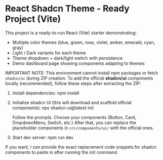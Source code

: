 # React Shadcn Theme - Ready Project (Vite)

This project is a ready-to-run React (Vite) starter demonstrating:
- Multiple color themes (blue, green, rose, violet, amber, emerald, cyan, gray)
- Light / Dark variants for each theme
- Theme dropdown + dark/light switch with persistence
- Demo dashboard page showing components adapting to themes

IMPORTANT NOTE:
This environment cannot install npm packages or fetch `shadcn/ui` during ZIP creation.
To add the official **shadcn/ui** components locally (recommended), follow these steps after extracting the ZIP:

1. Install dependencies:
   npm install

2. Initialize shadcn UI (this will download and scaffold official components):
   npx shadcn-ui@latest init

   Follow the prompts. Choose your components (Button, Card, DropdownMenu, Switch, etc.)
   After that, you can replace the placeholder components in `src/components/ui/` with the official ones.

3. Start dev server:
   npm run dev

If you want, I can provide the exact replacement code snippets for shadcn components to paste in after running the init command.

